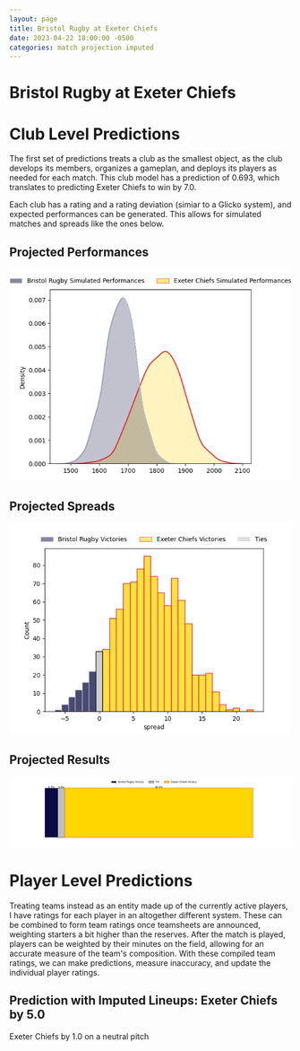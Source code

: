 ```yaml
---  
layout: page  
title: Bristol Rugby at Exeter Chiefs  
date: 2023-04-22 18:00:00 -0500  
categories: match projection imputed  
---
```

# Bristol Rugby at Exeter Chiefs

# Club Level Predictions


The first set of predictions treats a club as the smallest object, as the club develops its members, organizes a gameplan, and deploys its players as needed for each match. This club model has a prediction of 0.693, which translates to predicting Exeter Chiefs to win by 7.0.

Each club has a rating and a rating deviation (simiar to a Glicko system), and expected performances can be generated. This allows for simulated matches and spreads like the ones below.
## Projected Performances


![Projected Performances](plots/performances_2023-04-22-ExeterChiefs-BristolRugby.png)
## Projected Spreads


![Projected Spreads](plots/spreads_2023-04-22-ExeterChiefs-BristolRugby.png)
## Projected Results


![Projected Results](plots/resultbar_2023-04-22-ExeterChiefs-BristolRugby.png)
# Player Level Predictions


Treating teams instead as an entity made up of the currently active players, I have ratings for each player in an altogether different system. These can be combined to form team ratings once teamsheets are announced, weighting starters a bit higher than the reserves. After the match is played, players can be weighted by their minutes on the field, allowing for an accurate measure of the team's composition. With these compiled team ratings, we can make predictions, measure inaccuracy, and update the individual player ratings.
## Prediction with Imputed Lineups: Exeter Chiefs by 5.0


Exeter Chiefs by 1.0 on a neutral pitch

